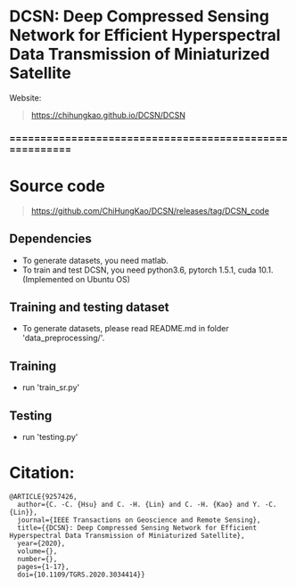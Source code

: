 # DCSN: Deep Compressed Sensing Network for Efficient Hyperspectral Data Transmission of Miniaturized Satellite

Website: 
> https://chihungkao.github.io/DCSN/DCSN





### =======================================================
# Source code
> https://github.com/ChiHungKao/DCSN/releases/tag/DCSN_code

## Dependencies
- To generate datasets, you need matlab.
- To train and test DCSN, you need python3.6, pytorch 1.5.1, cuda 10.1. (Implemented on Ubuntu OS)

## Training and testing dataset
- To generate datasets, please read README.md in folder 'data_preprocessing/'.

## Training
- run 'train_sr.py'

## Testing
- run 'testing.py'

# Citation:
```
@ARTICLE{9257426,
  author={C. -C. {Hsu} and C. -H. {Lin} and C. -H. {Kao} and Y. -C. {Lin}},
  journal={IEEE Transactions on Geoscience and Remote Sensing}, 
  title={{DCSN}: Deep Compressed Sensing Network for Efficient Hyperspectral Data Transmission of Miniaturized Satellite}, 
  year={2020},
  volume={},
  number={},
  pages={1-17},
  doi={10.1109/TGRS.2020.3034414}}
